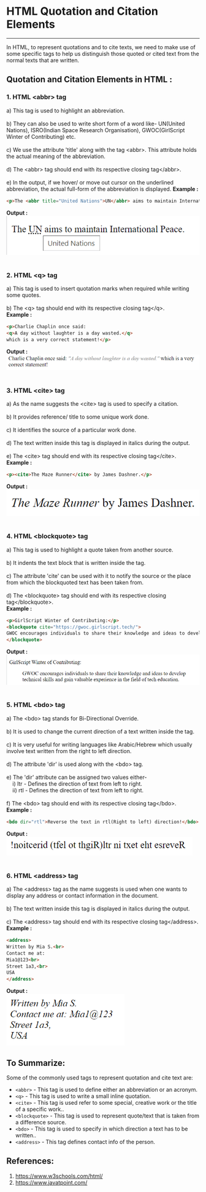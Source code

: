 # HTML Quotation and Citation Elements
---
In HTML, to represent quotations and to cite texts, we need to make use of some specific tags to help us distinguish those quoted or cited text from the normal texts that are written.  
## Quotation and Citation Elements in HTML :
### **1. HTML \<abbr> tag**<br>
a) This tag is used to highlight an abbreviation.<br><br>
b) They can also be used to write short form of a word like- UN(United Nations), ISRO(Indian Space Research Organisation), 
GWOC(GirlScript Winter of Contributing) etc.<br><br>
c) We use the attribute 'title' along with the tag \<abbr>. This attribute holds the actual meaning of the abbreviation.<br><br>
d) The \<abbr> tag should end with its respective closing tag\</abbr>. <br><br>
e) In the output, if we hover/ or move out cursor on the underlined abbreviation, the actual full-form of the abbreviation is displayed.
**Example :**
``` HTML
<p>The <abbr title="United Nations">UN</abbr> aims to maintain International Peace.</p>
```
**Output :**<br>
![](images/abbr.png)<br><br>
### **2. HTML \<q> tag**<br>
a) This tag is used to insert quotation marks when required while writing some quotes.<br><br>
b) The \<q> tag should end with its respective closing tag\</q>.<br> 
**Example :**
``` HTML
<p>Charlie Chaplin once said: 
<q>A day without laughter is a day wasted.</q>
which is a very correct statement!</p>
```
**Output :**<br>
![](images/q.png)<br><br>
### **3. HTML \<cite> tag**<br>
a) As the name suggests the \<cite> tag is used to specify a citation.<br><br>
b) It provides reference/ title  to some unique work done.<br><br>
c) It identifies the source of a particular work done.<br><br>
d) The text written inside this tag is displayed in italics during the output.<br><br>
e) The \<cite> tag should end with its respective closing tag\</cite>.<br>
**Example :**
``` HTML
<p><cite>The Maze Runner</cite> by James Dashner.</p>
```
**Output :**<br>
![](images/cite.png)<br><br>
### **4. HTML \<blockquote> tag**<br>
a) This tag is used to highlight a quote taken from another source.<br><br>
b) It indents the text block that is written inside the tag.<br><br>
c) The attribute 'cite' can be used with it to notify the source or the place from which the blockquoted text has been taken from.<br><br>
d) The \<blockquote> tag should end with its respective closing tag\</blockquote>.<br>
**Example :**
``` HTML
<p>GirlScript Winter of Contributing:</p>
<blockquote cite="https://gwoc.girlscript.tech/">
GWOC encourages individuals to share their knowledge and ideas to develop technical skills and gain valuable experience in the field of tech education.
</blockquote>
```
**Output :**<br>
![](images/blockquote.png)<br><br>
### **5. HTML \<bdo> tag**<br>
a) The \<bdo> tag stands for Bi-Directional Override.<br><br>
b) It is used to change the current direction of a text written inside the tag.<br><br>
c) It is very useful for writing languages like Arabic/Hebrew which usually involve text written from the right to left direction.<br><br>
d) The attribute 'dir' is used along with the \<bdo> tag.<br><br>
e) The 'dir' attribute can be assigned two values either-<br> 
&nbsp;&nbsp;&nbsp;&nbsp;i) ltr - Defines the direction of text from left to right.<br>
&nbsp;&nbsp;&nbsp;&nbsp;ii) rtl - Defines the direction of text from left to right.<br><br>
f) The \<bdo> tag should end with its respective closing tag\</bdo>.<br>
**Example :**
``` HTML
<bdo dir="rtl">Reverse the text in rtl(Right to left) direction!</bdo>
```
**Output :**<br>
![](images/bdo.png)<br><br>
### **6. HTML \<address> tag**<br>
a) The \<address> tag as the name suggests is used when one wants to display any address or contact information in the document.<br><br> 
b) The text written inside this tag is displayed in italics during the output.<br><br>
c) The \<address> tag should end with its respective closing tag\</address>.<br>
**Example :**
``` HTML
<address>
Written by Mia S.<br> 
Contact me at:
Mia1@123<br>
Street 1a3,<br>
USA
</address>
```
**Output :**<br>
![](images/address.png)<br>
## To Summarize:
Some of the commonly used tags to represent quotation and cite text are:
<br>
* `<abbr>` - This tag is used to define either an abbreviation or an acronym.
* `<q>` - This tag is used to write a small inline quotation.
* `<cite>` - This tag is used refer to some special, creative work or the title of a specific work..
* `<blockquote>` - This tag is used to represent quote/text that is taken from a difference source.
* `<bdo>` - This tag is used to specify in which direction a text has to be written..
* `<address>` - This tag defines contact info of the person.
## References:
1) https://www.w3schools.com/html/
2) https://www.javatpoint.com/
